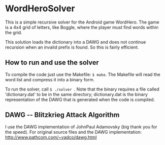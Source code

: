 # WordHeroSolver
This is a simple recursive solver for the Android game WordHero. The game is a 4x4 grid of letters, like Boggle, where the player must find words within the grid.

This solution loads the dictionary into a DAWG and does not continue recursion when an invalid prefix is found. So this is fairly efficient.  

## How to run and use the solver
To compile the code just use the Makefile: ```$ make```. The Makefile will read the word list and compress it into a binary form.

To run the solver, call ```$ ./solver ```. Note that the binary requires a file called 'dictionary.dat' to be in the same directory; dictionary.dat is the binary representation of the DAWG that is generated when the code is compiled.

## DAWG -- Blitzkrieg Attack Algorithm
I use the DAWG implementation of JohnPaul Adamovsky (big thank you for the speed). For original source files and the DAWG implementation: http://www.pathcom.com/~vadco/dawg.html
